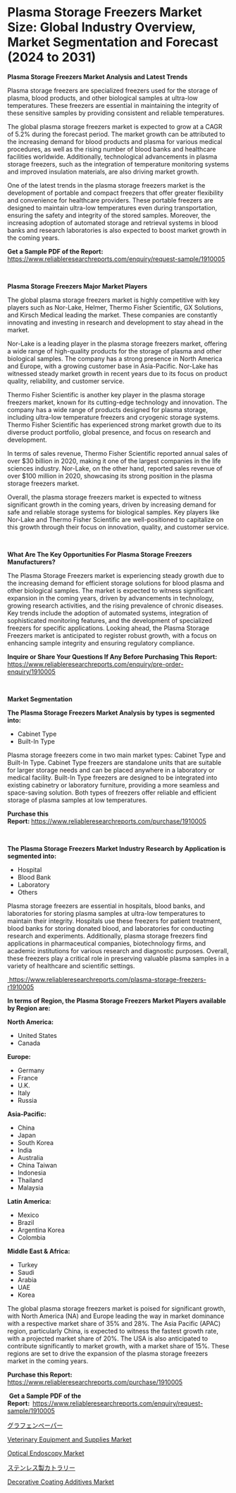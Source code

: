 <p><h1>Plasma Storage Freezers Market Size: Global Industry Overview, Market Segmentation and Forecast (2024 to 2031)</h1></p><p><strong>Plasma Storage Freezers Market Analysis and Latest Trends</strong></p>
<p><p>Plasma storage freezers are specialized freezers used for the storage of plasma, blood products, and other biological samples at ultra-low temperatures. These freezers are essential in maintaining the integrity of these sensitive samples by providing consistent and reliable temperatures.</p><p>The global plasma storage freezers market is expected to grow at a CAGR of 5.2% during the forecast period. The market growth can be attributed to the increasing demand for blood products and plasma for various medical procedures, as well as the rising number of blood banks and healthcare facilities worldwide. Additionally, technological advancements in plasma storage freezers, such as the integration of temperature monitoring systems and improved insulation materials, are also driving market growth.</p><p>One of the latest trends in the plasma storage freezers market is the development of portable and compact freezers that offer greater flexibility and convenience for healthcare providers. These portable freezers are designed to maintain ultra-low temperatures even during transportation, ensuring the safety and integrity of the stored samples. Moreover, the increasing adoption of automated storage and retrieval systems in blood banks and research laboratories is also expected to boost market growth in the coming years.</p></p>
<p><strong>Get a Sample PDF of the Report:&nbsp;</strong> <a href="https://www.reliableresearchreports.com/enquiry/request-sample/1910005">https://www.reliableresearchreports.com/enquiry/request-sample/1910005</a></p>
<p>&nbsp;</p>
<p><strong>Plasma Storage Freezers Major Market Players</strong></p>
<p><p>The global plasma storage freezers market is highly competitive with key players such as Nor-Lake, Helmer, Thermo Fisher Scientific, GX Solutions, and Kirsch Medical leading the market. These companies are constantly innovating and investing in research and development to stay ahead in the market. </p><p>Nor-Lake is a leading player in the plasma storage freezers market, offering a wide range of high-quality products for the storage of plasma and other biological samples. The company has a strong presence in North America and Europe, with a growing customer base in Asia-Pacific. Nor-Lake has witnessed steady market growth in recent years due to its focus on product quality, reliability, and customer service.</p><p>Thermo Fisher Scientific is another key player in the plasma storage freezers market, known for its cutting-edge technology and innovation. The company has a wide range of products designed for plasma storage, including ultra-low temperature freezers and cryogenic storage systems. Thermo Fisher Scientific has experienced strong market growth due to its diverse product portfolio, global presence, and focus on research and development.</p><p>In terms of sales revenue, Thermo Fisher Scientific reported annual sales of over $30 billion in 2020, making it one of the largest companies in the life sciences industry. Nor-Lake, on the other hand, reported sales revenue of over $100 million in 2020, showcasing its strong position in the plasma storage freezers market.</p><p>Overall, the plasma storage freezers market is expected to witness significant growth in the coming years, driven by increasing demand for safe and reliable storage systems for biological samples. Key players like Nor-Lake and Thermo Fisher Scientific are well-positioned to capitalize on this growth through their focus on innovation, quality, and customer service.</p></p>
<p>&nbsp;</p>
<p><strong>What Are The Key Opportunities For Plasma Storage Freezers Manufacturers?</strong></p>
<p><p>The Plasma Storage Freezers market is experiencing steady growth due to the increasing demand for efficient storage solutions for blood plasma and other biological samples. The market is expected to witness significant expansion in the coming years, driven by advancements in technology, growing research activities, and the rising prevalence of chronic diseases. Key trends include the adoption of automated systems, integration of sophisticated monitoring features, and the development of specialized freezers for specific applications. Looking ahead, the Plasma Storage Freezers market is anticipated to register robust growth, with a focus on enhancing sample integrity and ensuring regulatory compliance.</p></p>
<p><strong>Inquire or Share Your Questions If Any Before Purchasing This Report:</strong> <a href="https://www.reliableresearchreports.com/enquiry/pre-order-enquiry/1910005">https://www.reliableresearchreports.com/enquiry/pre-order-enquiry/1910005</a></p>
<p>&nbsp;</p>
<p><strong>Market Segmentation</strong></p>
<p><strong>The Plasma Storage Freezers Market Analysis by types is segmented into:</strong></p>
<p><ul><li>Cabinet Type</li><li>Built-In Type</li></ul></p>
<p><p>Plasma storage freezers come in two main market types: Cabinet Type and Built-In Type. Cabinet Type freezers are standalone units that are suitable for larger storage needs and can be placed anywhere in a laboratory or medical facility. Built-In Type freezers are designed to be integrated into existing cabinetry or laboratory furniture, providing a more seamless and space-saving solution. Both types of freezers offer reliable and efficient storage of plasma samples at low temperatures.</p></p>
<p><strong>Purchase this Report:&nbsp;</strong><a href="https://www.reliableresearchreports.com/purchase/1910005">https://www.reliableresearchreports.com/purchase/1910005</a></p>
<p>&nbsp;</p>
<p><strong>The Plasma Storage Freezers Market Industry Research by Application is segmented into:</strong></p>
<p><ul><li>Hospital</li><li>Blood Bank</li><li>Laboratory</li><li>Others</li></ul></p>
<p><p>Plasma storage freezers are essential in hospitals, blood banks, and laboratories for storing plasma samples at ultra-low temperatures to maintain their integrity. Hospitals use these freezers for patient treatment, blood banks for storing donated blood, and laboratories for conducting research and experiments. Additionally, plasma storage freezers find applications in pharmaceutical companies, biotechnology firms, and academic institutions for various research and diagnostic purposes. Overall, these freezers play a critical role in preserving valuable plasma samples in a variety of healthcare and scientific settings.</p></p>
<p><a href="https://www.reliableresearchreports.com/plasma-storage-freezers-r1910005">&nbsp;https://www.reliableresearchreports.com/plasma-storage-freezers-r1910005</a></p>
<p><strong>In terms of Region, the Plasma Storage Freezers Market Players available by Region are:</strong></p>
<p>
    <p> <strong> North America: </strong>
        <ul>
            <li>United States</li>
            <li>Canada</li>
        </ul>
        </p> 
    <p> <strong> Europe: </strong>
        <ul>
            <li>Germany</li>
            <li>France</li>
            <li>U.K.</li>
            <li>Italy</li>
            <li>Russia</li>
        </ul>
        </p> 
    <p> <strong> Asia-Pacific: </strong>
        <ul>
            <li>China</li>
            <li>Japan</li>
            <li>South Korea</li>
            <li>India</li>
            <li>Australia</li>
            <li>China Taiwan</li>
            <li>Indonesia</li>
            <li>Thailand</li>
            <li>Malaysia</li>
        </ul>
        </p> 
    <p> <strong> Latin America: </strong>
        <ul>
            <li>Mexico</li>
            <li>Brazil</li>
            <li>Argentina Korea</li>
            <li>Colombia</li>
        </ul>
        </p> 
    <p> <strong> Middle East & Africa: </strong>
        <ul>
            <li>Turkey</li>
            <li>Saudi</li>
            <li>Arabia</li>
            <li>UAE</li>
            <li>Korea</li>
        </ul>
    </p>
    </p>
<p><p>The global plasma storage freezers market is poised for significant growth, with North America (NA) and Europe leading the way in market dominance with a respective market share of 35% and 28%. The Asia Pacific (APAC) region, particularly China, is expected to witness the fastest growth rate, with a projected market share of 20%. The USA is also anticipated to contribute significantly to market growth, with a market share of 15%. These regions are set to drive the expansion of the plasma storage freezers market in the coming years.</p></p>
<p><strong>Purchase this Report: </strong><a href="https://www.reliableresearchreports.com/purchase/1910005">https://www.reliableresearchreports.com/purchase/1910005</a></p>
<p>&nbsp;<strong>Get a Sample PDF of the Report:&nbsp;&nbsp;</strong><a href="https://www.reliableresearchreports.com/enquiry/request-sample/1910005">https://www.reliableresearchreports.com/enquiry/request-sample/1910005</a></p>
<p><strong></strong></p>
<p><p><a href="https://medium.com/@ja15984/%E3%82%B0%E3%83%A9%E3%83%95%E3%82%A7%E3%83%B3%E7%B4%99%E5%B8%82%E5%A0%B4%E3%81%AF-%E5%B8%82%E5%A0%B4%E3%82%B7%E3%82%A7%E3%82%A2-%E5%B8%82%E5%A0%B4%E5%8B%95%E5%90%91-%E5%B8%82%E5%A0%B4%E6%88%90%E9%95%B7%E3%81%AB%E9%96%A2%E3%81%99%E3%82%8B%E6%83%85%E5%A0%B1%E3%82%92%E6%8F%90%E4%BE%9B%E3%81%97%E3%81%BE%E3%81%99-a2398f92deca">グラフェンペーパー</a></p><p><a href="https://github.com/Airanohannonzb68e5pb53oc1/Market-Research-Report-List-2/blob/main/veterinary-equipment-and-supplies-market.md">Veterinary Equipment and Supplies Market</a></p><p><a href="https://github.com/fiixsa/Market-Research-Report-List-2/blob/main/optical-endoscopy-market.md">Optical Endoscopy Market</a></p><p><a href="https://github.com/bucuel854722/Market-Research-Report-List-2/blob/main/197300150082.md">ステンレス製カトラリー</a></p><p><a href="https://issuu.com/reportprime-2/docs/decorative-coating-additives-market-size-2030.pptx">Decorative Coating Additives Market</a></p></p>